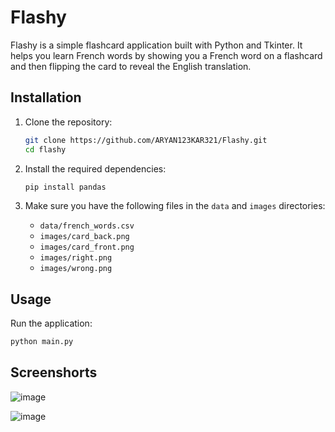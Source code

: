 # Flashy

Flashy is a simple flashcard application built with Python and Tkinter. It helps you learn French words by showing you a French word on a flashcard and then flipping the card to reveal the English translation.

## Installation

1. Clone the repository:
    ```sh
    git clone https://github.com/ARYAN123KAR321/Flashy.git
    cd flashy
    ```

2. Install the required dependencies:
    ```sh
    pip install pandas
    ```

3. Make sure you have the following files in the `data` and `images` directories:
    - `data/french_words.csv`
    - `images/card_back.png`
    - `images/card_front.png`
    - `images/right.png`
    - `images/wrong.png`

## Usage

Run the application:
```sh
python main.py
```

## Screenshorts

![image](https://github.com/user-attachments/assets/e7514aa8-9cdf-4670-8788-672d1db528a8)

![image](https://github.com/user-attachments/assets/0fbca997-8274-4cda-9803-d0878a436ca6)

